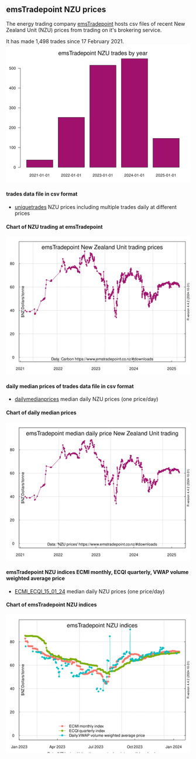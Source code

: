 ## emsTradepoint NZU prices

The energy trading company [emsTradepoint](https://www.emstradepoint.co.nz) hosts csv files of recent New Zealand Unit (NZU) prices from trading on it's brokering service.

It has made 1,498 trades since 17 February 2021.
![](NZUtradesEmsTradePoint-720by540.svg) 

#### trades data file in csv format
* [uniquetrades](uniquetrades.csv) NZU prices including multiple trades daily at different prices

#### Chart of NZU trading at emsTradepoint
![](NZUpriceEmsTradePointspot1-720by540.svg)

#### daily median prices of trades data file in csv format
* [dailymedianprices](dailymedianprices.csv) median daily NZU prices (one price/day)

#### Chart of daily median prices
![](NZUpriceEmsTradePointMedian-720by540.svg)

#### emsTradepoint NZU indices ECMI monthly, ECQI quarterly, VWAP volume weighted average price
* [ECMI_ECQI_15_01_24](ECMI_ECQI_15_01_24.csv) median daily NZU prices (one price/day)

#### Chart of emsTradepoint NZU indices
![NZU-indices-EmsTradePointspot1-720by540](NZU-indices-EmsTradePointspot1-720by540.svg)
